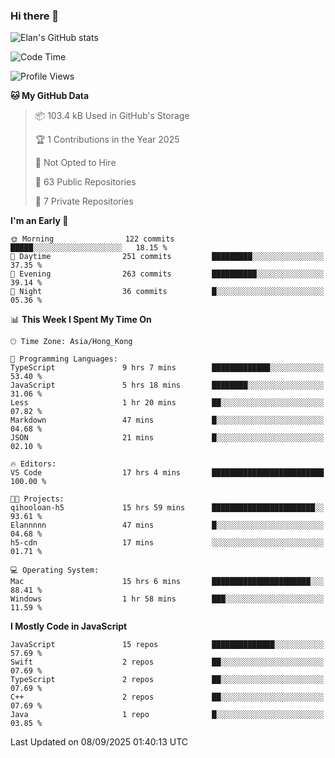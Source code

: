 ### Hi there 👋

![Elan's GitHub stats](https://github-readme-stats.vercel.app/api?username=elaninhust&rank_icon=github)

<!--START_SECTION:waka-->
![Code Time](http://img.shields.io/badge/Code%20Time-921%20hrs%2047%20mins-blue)

![Profile Views](http://img.shields.io/badge/Profile%20Views-7-blue)

**🐱 My GitHub Data** 

> 📦 103.4 kB Used in GitHub's Storage 
 > 
> 🏆 1 Contributions in the Year 2025
 > 
> 🚫 Not Opted to Hire
 > 
> 📜 63 Public Repositories 
 > 
> 🔑 7 Private Repositories 
 > 
**I'm an Early 🐤** 

```text
🌞 Morning                122 commits         █████░░░░░░░░░░░░░░░░░░░░   18.15 % 
🌆 Daytime                251 commits         █████████░░░░░░░░░░░░░░░░   37.35 % 
🌃 Evening                263 commits         ██████████░░░░░░░░░░░░░░░   39.14 % 
🌙 Night                  36 commits          █░░░░░░░░░░░░░░░░░░░░░░░░   05.36 % 
```


📊 **This Week I Spent My Time On** 

```text
🕑︎ Time Zone: Asia/Hong_Kong

💬 Programming Languages: 
TypeScript               9 hrs 7 mins        █████████████░░░░░░░░░░░░   53.40 % 
JavaScript               5 hrs 18 mins       ████████░░░░░░░░░░░░░░░░░   31.06 % 
Less                     1 hr 20 mins        ██░░░░░░░░░░░░░░░░░░░░░░░   07.82 % 
Markdown                 47 mins             █░░░░░░░░░░░░░░░░░░░░░░░░   04.68 % 
JSON                     21 mins             █░░░░░░░░░░░░░░░░░░░░░░░░   02.10 % 

🔥 Editors: 
VS Code                  17 hrs 4 mins       █████████████████████████   100.00 % 

🐱‍💻 Projects: 
qihooloan-h5             15 hrs 59 mins      ███████████████████████░░   93.61 % 
Elannnnn                 47 mins             █░░░░░░░░░░░░░░░░░░░░░░░░   04.68 % 
h5-cdn                   17 mins             ░░░░░░░░░░░░░░░░░░░░░░░░░   01.71 % 

💻 Operating System: 
Mac                      15 hrs 6 mins       ██████████████████████░░░   88.41 % 
Windows                  1 hr 58 mins        ███░░░░░░░░░░░░░░░░░░░░░░   11.59 % 
```

**I Mostly Code in JavaScript** 

```text
JavaScript               15 repos            ██████████████░░░░░░░░░░░   57.69 % 
Swift                    2 repos             ██░░░░░░░░░░░░░░░░░░░░░░░   07.69 % 
TypeScript               2 repos             ██░░░░░░░░░░░░░░░░░░░░░░░   07.69 % 
C++                      2 repos             ██░░░░░░░░░░░░░░░░░░░░░░░   07.69 % 
Java                     1 repo              █░░░░░░░░░░░░░░░░░░░░░░░░   03.85 % 
```




 Last Updated on 08/09/2025 01:40:13 UTC
<!--END_SECTION:waka-->
